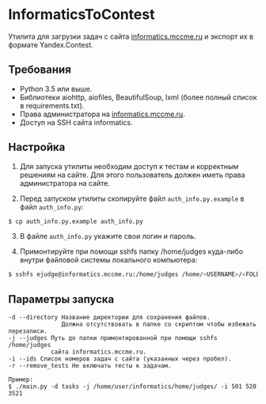 # InformaticsToContest

Утилита для загрузки задач с сайта [informatics.mccme.ru](informatics.mccme.ru) и экспорт их в формате Yandex.Contest.

## Требования

* Python 3.5 или выше.
* Библиотеки aiohttp, aiofiles, BeautifulSoup, lxml (более полный список в requirements.txt).
* Права администратора на [informatics.mccme.ru](informatics.mccme.ru).
* Доступ на SSH сайта informatics.

## Настройка

1. Для запуска утилиты необходим доступ к тестам и корректным решениям на сайте. Для этого пользователь должен иметь
права администратора на сайте.

2. Перед запуском утилиты скопируйте файл `auth_info.py.example` в файл `auth_info.py`:
```bash
$ cp auth_info.py.example auth_info.py
```

3. В файле `auth_info.py` укажите свои логин и пароль.

4. Примонтируйте при помощи sshfs папку /home/judges куда-либо внутри файловой системы локального компьютера:
```bash
$ sshfs ejudge@informatics.mccme.ru:/home/judges /home/<USERNAME>/<FOLDERNAME>/
```

## Параметры запуска

```
-d --directory Название директории для сохранения файлов.
               Должна отсутствовать в папке со скриптом чтобы избежать перезаписи.
-j --judges Путь до папки примонтированной при помощи sshfs /home/judges
            сайта informatics.mccme.ru.
-i --ids Список номеров задач с сайта (указанных через пробел).
-r --remove_tests Не включать тесты к задачам.

Пример:
$ ./main.py -d tasks -j /home/user/informatics/home/judges/ -i 501 520 3521
```
